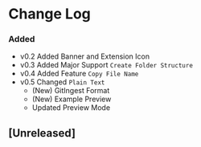 # Change Log

### Added
- v0.2 Added Banner and Extension Icon
- v0.3 Added Major Support `Create Folder Structure`
- v0.4 Added Feature `Copy File Name`
- v0.5 Changed `Plain Text`
    - (New) GitIngest Format
    - (New) Example Preview
    - Updated Preview Mode

## [Unreleased]